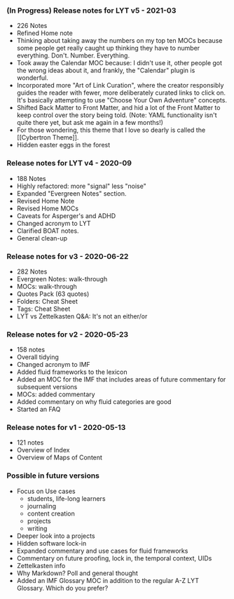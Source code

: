 ### (In Progress) Release notes for LYT v5 - 2021-03
- 226 Notes
- Refined Home note
- Thinking about taking away the numbers on my top ten MOCs because some people get really caught up thinking they have to number everything. Don't. Number. Everything.
- Took away the Calendar MOC because: I didn't use it, other people got the wrong ideas about it, and frankly, the "Calendar" plugin is wonderful.
- Incorporated more "Art of Link Curation", where the creator responsibly guides the reader with fewer, more deliberately curated links to click on. It's basically attempting to use "Choose Your Own Adventure" concepts.
- Shifted Back Matter to Front Matter, and hid a lot of the Front Matter to keep control over the story being told. (Note: YAML functionality isn't quite there yet, but ask me again in a few months!)
- For those wondering, this theme that I love so dearly is called the [[Cybertron Theme]].
- Hidden easter eggs in the forest


### Release notes for LYT v4 - 2020-09
- 188 Notes
- Highly refactored: more "signal" less "noise"
- Expanded "Evergreen Notes" section. 
- Revised Home Note
- Revised Home MOCs
- Caveats for Asperger's and ADHD
- Changed acronym to LYT
- Clarified BOAT notes.
- General clean-up

### Release notes for v3 - 2020-06-22
- 282 Notes
- Evergreen Notes: walk-through
- MOCs: walk-through
- Quotes Pack (63 quotes)
- Folders: Cheat Sheet
- Tags: Cheat Sheet
- LYT vs Zettelkasten Q&A: It's not an either/or

### Release notes for v2 - 2020-05-23
- 158 notes
- Overall tidying
- Changed acronym to IMF
- Added fluid frameworks to the lexicon
- Added an MOC for the IMF that includes areas of future commentary for subsequent versions
- MOCs: added commentary
- Added commentary on why fluid categories are good
- Started an FAQ

### Release notes for v1 - 2020-05-13
- 121 notes
- Overview of Index
- Overview of Maps of Content

### Possible in future versions
- Focus on Use cases
	- students, life-long learners
	- journaling
	- content creation
	- projects
	- writing
- Deeper look into a projects
- Hidden software lock-in 
- Expanded commentary and use cases for fluid frameworks
- Commentary on future proofing, lock in, the temporal context, UIDs
- Zettelkasten info
- Why Markdown? Poll and general thought
- Added an IMF Glossary MOC in addition to the regular A-Z LYT Glossary. Which do you prefer?
